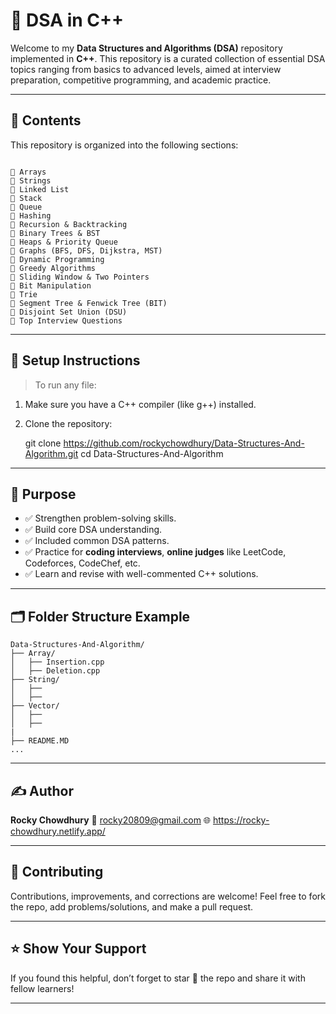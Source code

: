 # 📘 DSA in C++

Welcome to my **Data Structures and Algorithms (DSA)** repository implemented in **C++**. This repository is a curated collection of essential DSA topics ranging from basics to advanced levels, aimed at interview preparation, competitive programming, and academic practice.

---

## 📌 Contents

This repository is organized into the following sections:

```

📂 Arrays
📂 Strings
📂 Linked List
📂 Stack
📂 Queue
📂 Hashing
📂 Recursion & Backtracking
📂 Binary Trees & BST
📂 Heaps & Priority Queue
📂 Graphs (BFS, DFS, Dijkstra, MST)
📂 Dynamic Programming
📂 Greedy Algorithms
📂 Sliding Window & Two Pointers
📂 Bit Manipulation
📂 Trie
📂 Segment Tree & Fenwick Tree (BIT)
📂 Disjoint Set Union (DSU)
📂 Top Interview Questions

````

---

## 🔧 Setup Instructions

> To run any file:

1. Make sure you have a C++ compiler (like g++) installed.
2. Clone the repository:

   git clone https://github.com/rockychowdhury/Data-Structures-And-Algorithm.git
   cd Data-Structures-And-Algorithm

---

## 🚀 Purpose

* ✅ Strengthen problem-solving skills.
* ✅ Build core DSA understanding.
* ✅ Included common DSA patterns.
* ✅ Practice for **coding interviews**, **online judges** like LeetCode, Codeforces, CodeChef, etc.
* ✅ Learn and revise with well-commented C++ solutions.

---

## 🗂 Folder Structure Example

```
Data-Structures-And-Algorithm/
├── Array/
│   ├── Insertion.cpp
│   ├── Deletion.cpp
├── String/
│   ├── 
│   ├── 
├── Vector/
│   ├── 
│   ├── 
|
├── README.MD
...
```

---

## ✍️ Author

**Rocky Chowdhury**
📧 rocky20809@gmail.com
🌐 https://rocky-chowdhury.netlify.app/

---

## 🤝 Contributing

Contributions, improvements, and corrections are welcome! Feel free to fork the repo, add problems/solutions, and make a pull request.

---


## ⭐ Show Your Support

If you found this helpful, don’t forget to star 🌟 the repo and share it with fellow learners!

---
